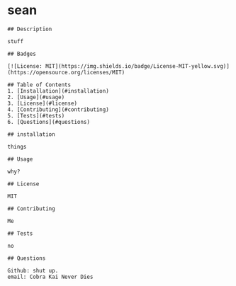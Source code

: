 # sean

    ## Description
    
    stuff
    
    ## Badges
    
    [![License: MIT](https://img.shields.io/badge/License-MIT-yellow.svg)](https://opensource.org/licenses/MIT)

    ## Table of Contents
    1. [Installation](#installation)
    2. [Usage](#usage)
    3. [License](#license)
    4. [Contributing](#contributing)
    5. [Tests](#tests)
    6. [Questions](#questions)
    
    ## installation
    
    things
    
    ## Usage
    
    why?
    
    ## License
    
    MIT
    
    ## Contributing
    
    Me
    
    ## Tests
    
    no
    
    ## Questions
    
    Github: shut up.
    email: Cobra Kai Never Dies